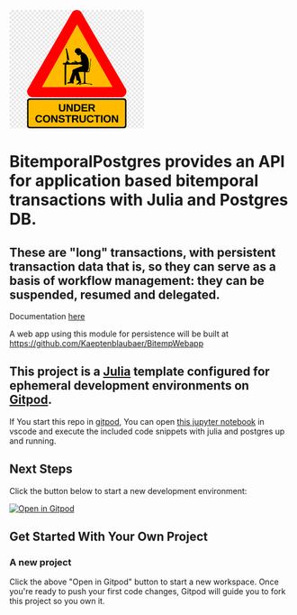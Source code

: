 ![beware - work in progress](docs/src/assets/wip.png)

# BitemporalPostgres provides an API for application based bitemporal transactions with Julia and Postgres DB.
## These are "long" transactions, with persistent transaction data that is, so they can serve as a basis of workflow management: they can be suspended, resumed and delegated.

Documentation
[here](https://kaeptenblaubaer.github.io/BitemporalPostgres.jl/dev)

A web app using this module for persistence will be built at https://github.com/Kaeptenblaubaer/BitempWebapp


## This project is a [Julia](https://julialang.org/) template configured for ephemeral development environments on [Gitpod](https://www.gitpod.io/). 
If You start this repo in [gitpod](https://www.gitpod.io/docs/), You can open [this jupyter notebook](./bitemporal_testcase.ipynb) in vscode and execute the included code snippets with julia and postgres up and running.

## Next Steps

Click the button below to start a new development environment:

[![Open in Gitpod](https://gitpod.io/button/open-in-gitpod.svg)](https://gitpod.io/#https://github.com/gitpod-io/template-julia)

## Get Started With Your Own Project

### A new project

Click the above "Open in Gitpod" button to start a new workspace. Once you're ready to push your first code changes, Gitpod will guide you to fork this project so you own it.
